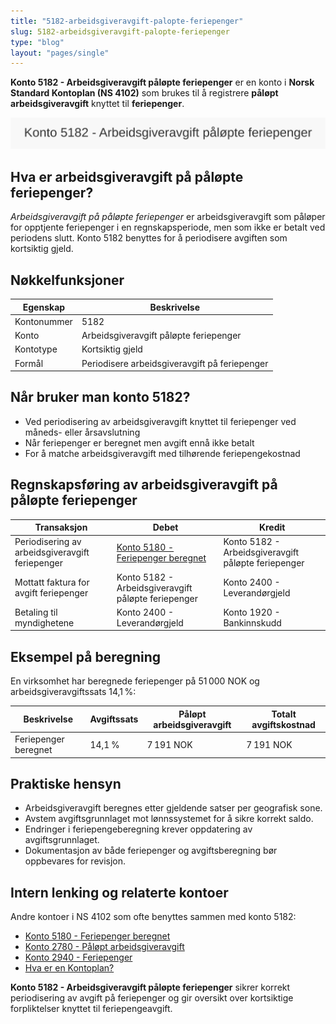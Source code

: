 ```yaml
---
title: "5182-arbeidsgiveravgift-palopte-feriepenger"
slug: 5182-arbeidsgiveravgift-palopte-feriepenger
type: "blog"
layout: "pages/single"
---
```


**Konto 5182 - Arbeidsgiveravgift påløpte feriepenger** er en konto i **Norsk Standard Kontoplan (NS 4102)** som brukes til å registrere **påløpt arbeidsgiveravgift** knyttet til **feriepenger**.

![Illustrasjon av konto 5182 Arbeidsgiveravgift påløpte feriepenger](5182-arbeidsgiveravgift-palopte-feriepenger-image.svg)

## Hva er arbeidsgiveravgift på påløpte feriepenger?

*Arbeidsgiveravgift på påløpte feriepenger* er arbeidsgiveravgift som påløper for opptjente feriepenger i en regnskapsperiode, men som ikke er betalt ved periodens slutt. Konto 5182 benyttes for å periodisere avgiften som kortsiktig gjeld.

## Nøkkelfunksjoner

| Egenskap      | Beskrivelse                                      |
|---------------|--------------------------------------------------|
| Kontonummer   | 5182                                             |
| Konto         | Arbeidsgiveravgift påløpte feriepenger           |
| Kontotype     | Kortsiktig gjeld                                 |
| Formål        | Periodisere arbeidsgiveravgift på feriepenger    |

## Når bruker man konto 5182?

* Ved periodisering av arbeidsgiveravgift knyttet til feriepenger ved måneds- eller årsavslutning
* Når feriepenger er beregnet men avgift ennå ikke betalt
* For å matche arbeidsgiveravgift med tilhørende feriepengekostnad

## Regnskapsføring av arbeidsgiveravgift på påløpte feriepenger

| Transaksjon                                    | Debet                                                   | Kredit                           |
|------------------------------------------------|---------------------------------------------------------|----------------------------------|
| Periodisering av arbeidsgiveravgift feriepenger | [Konto 5180 - Feriepenger beregnet](/blogs/kontoplan/5180-feriepenger-beregnet "Konto 5180 - Feriepenger beregnet") | Konto 5182 - Arbeidsgiveravgift påløpte feriepenger |
| Mottatt faktura for avgift feriepenger         | Konto 5182 - Arbeidsgiveravgift påløpte feriepenger     | Konto 2400 - Leverandørgjeld      |
| Betaling til myndighetene                       | Konto 2400 - Leverandørgjeld                            | Konto 1920 - Bankinnskudd         |

## Eksempel på beregning

En virksomhet har beregnede feriepenger på 51 000 NOK og arbeidsgiveravgiftssats 14,1 %:

| Beskrivelse                      | Avgiftssats | Påløpt arbeidsgiveravgift | Totalt avgiftskostnad |
|----------------------------------|-------------|---------------------------|-----------------------|
| Feriepenger beregnet             | 14,1 %      | 7 191 NOK                 | 7 191 NOK             |

## Praktiske hensyn

* Arbeidsgiveravgift beregnes etter gjeldende satser per geografisk sone.
* Avstem avgiftsgrunnlaget mot lønnssystemet for å sikre korrekt saldo.
* Endringer i feriepengeberegning krever oppdatering av avgiftsgrunnlaget.
* Dokumentasjon av både feriepenger og avgiftsberegning bør oppbevares for revisjon.

## Intern lenking og relaterte kontoer

Andre kontoer i NS 4102 som ofte benyttes sammen med konto 5182:

* [Konto 5180 - Feriepenger beregnet](/blogs/kontoplan/5180-feriepenger-beregnet "Konto 5180 - Feriepenger beregnet")
* [Konto 2780 - Påløpt arbeidsgiveravgift](/blogs/kontoplan/2780-palopte-arbeidsgiveravgift "Konto 2780 - Påløpt arbeidsgiveravgift")
* [Konto 2940 - Feriepenger](/blogs/kontoplan/2940-feriepenger "Konto 2940 - Feriepenger")
* [Hva er en Kontoplan?](/blogs/regnskap/hva-er-kontoplan "Hva er en Kontoplan? Komplett Guide til Kontoplaner i Norsk Regnskap")

**Konto 5182 - Arbeidsgiveravgift påløpte feriepenger** sikrer korrekt periodisering av avgift på feriepenger og gir oversikt over kortsiktige forpliktelser knyttet til feriepengeavgift.

